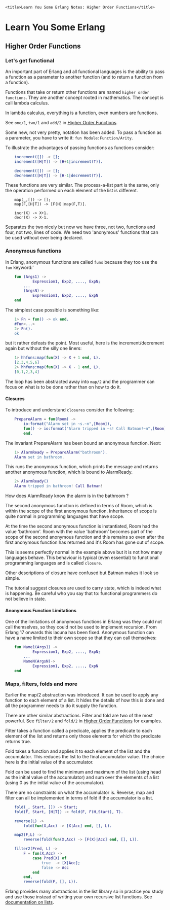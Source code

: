 <!DOCTYPE html>
<html lang="en-GB">
    <!-- erlang notes by NewForester is licensed under a Creative Commons Attribution-ShareAlike 4.0 International Licence. -->
<head>
    <meta charset="UTF-8" />
    <meta name="description" content="Notes on the Erlang programming language made while learning a bit about Functional Programming" />
    <meta name="keywords" content="Erlang" />
    <meta name="author" content="NewForester" />
    <meta name="viewport" content="width=device-width, initial-scale=1.0" />
    <link rel="stylesheet" href="../styles/style-sheet.css" />

    <title>Learn You Some Erlang Notes: Higher Order Functions</title>
</head>

<body>

# Learn You Some Erlang

## Higher Order Functions

### Let's get functional

An important part of Erlang and all functional languages is the ability to pass
a function as a parameter to another function (and to return a function from a function).

Functions that take or return other functions are named `higher order functions`.
They are another concept rooted in mathematics.
The concept is call lambda calculus.

In lambda calculus, everything is a function, even numbers are functions.

See `one/1`, `two/1` and `add/2` in [Higher Order Functions](../tut_lyse.erl).

Some new, not very pretty, notation has been added.  To pass a function as a parameter, you have to write it:
`fun Module:Function/Arity`.

To illustrate the advantages of passing functions as functions consider:

```erlang
    increment([]) -> [];
    increment([H|T]) -> [H+1|increment(T)].

    decrement([]) -> [];
    decrement([H|T]) -> [H-1|decrement(T)].
```

These functions are very similar.
The process-a-list part is the same, only the operation performed on each element of the list is different.

```elang
    map(_,[]) -> [];
    map(F,[H|T]) -> [F(H)|map(F,T)].

    incr(X) -> X+1.
    decr(X) -> X-1.
```

Separates the two nicely but now we have three, not two, functions and four, not two, lines of code.
We need two 'anonymous' functions that can be used without ever being declared.


### Anonymous functions

In Erlang, anonymous functions are called `funs` because they too use the `fun` keyword:'

```erlang
    fun (Args1) ->
            Expression1, Exp2, ...., ExpN;
        ...
        (ArgsN)->
            Expression1, Exp2, ...., ExpN
    end
```

The simplest case possible is something like:

```erlang
    1> Fn = fun() -> ok end.
    #Fun<...>
    2> Fn().
    ok
```

but it rather defeats the point.
Most useful, here is the increment/decrement again but without the silly one liners:

```erlang
    1> hhfuns:map(fun(X) -> X + 1 end, L).
    [2,3,4,5,6]
    2> hhfuns:map(fun(X) -> X - 1 end, L).
    [0,1,2,3,4]
```

The loop has been abstracted away into `map/2` and the programmer can focus on what is to be done rather than on how to do it.

#### Closures

To introduce and understand `closures` consider the following:

```erlang
    PrepareAlarm = fun(Room) ->
        io:format("Alarm set in ~s.~n",[Room]),
        fun() -> io:format("Alarm tripped in ~s! Call Batman!~n",[Room]) end
        end.
```

The invariant PrepareAlarm has been bound an anonymous function.
Next:

```erlang
    1> AlarmReady = PrepareAlarm("bathroom").
    Alarm set in bathroom.
```

This runs the anonymous function, which prints the message and returns another anonymous function, which is bound to AlarmReady.

```erlang
    2> AlarmReady()
    Alarm tripped in bathroom! Call Batman!
```

How does AlarmReady know the alarm is in the bathroom ?

The second anonymous function is defined in terms of Room, which is within the scope of the first anonymous function.
Inheritance of scope is quite normal in programming languages that have scope.

At the time the second anonymous function is instantiated, Room had the value 'bathroom'.
Room with the value 'bathroom' becomes part of the scope of the second anonymous function and
this remains so even after the first anonymous function has returned and it's Room has gone out of scope.

This is seems perfectly normal in the example above but it is not how many languages behave.
This behaviour is typical (even essential) to functional programming languages and is called `closure`.

Other descriptions of closure have confused but Batman makes it look so simple.

The tutorial suggest closures are used to carry state, which is indeed what is happening.
Be careful who you say that to:  functional programmers do not believe in state.

#### Anonymous Function Limitations

One of the limitations of anonymous functions in Erlang was they could not call themselves,
so they could not be used to implement recursion.
From Erlang 17 onwards this lacuna has been fixed.
Anonymous function can have a name limited to their own scope so that they can call themselves:

```erlang
    fun Name1(Args1) ->
            Expression1, Exp2, ...., ExpN;
        ...
        NameN(ArgsN)->
            Expression1, Exp2, ...., ExpN
    end
```


### Maps, filters, folds and more

Earlier the map/2 abstraction was introduced.
It can be used to apply any function to each element of a list.
It hides the details of how this is done and all the programmer needs to do it supply the function.

There are other similar abstractions.  Filter and fold are two of the most powerful.
See `filter/2` and `fold/2` in [Higher Order Functions](../tut_lyse.erl) for examples.

Filter takes a function called a predicate, applies the predicate to each element of the list and returns only those elements for which the predicate returns true.

Fold takes a function and applies it to each element of the list and the accumulator.
This reduces the list to the final accumulator value.
The choice here is the initial value of the accumulator.

Fold can be used to find the minimum and maximum of the list (using head as the initial value of the accumulator)
and sum over the elements of a list (using 0 as the initial value of the accumulator).

There are no constraints on what the accumulator is.
Reverse, map and filter can all be implemented in terms of fold if the accumulator is a list.

```erlang
    fold(_, Start, []) -> Start;
    fold(F, Start, [H|T]) -> fold(F, F(H,Start), T).

    reverse(L) ->
        fold(fun(X,Acc) -> [X|Acc] end, [], L).

    map2(F,L) ->
        reverse(fold(fun(X,Acc) -> [F(X)|Acc] end, [], L)).

    filter2(Pred, L) ->
        F = fun(X,Acc) ->
            case Pred(X) of
                true  -> [X|Acc];
                false -> Acc
            end
        end,
        reverse(fold(F, [], L)).
```

Erlang provides many abstractions in the list library so in practice you study and use those instead of
writing your own recursive list functions.
See [documentation on lists](http://erldocs.com/18.0/stdlib/lists.html).

</body>
</html>
